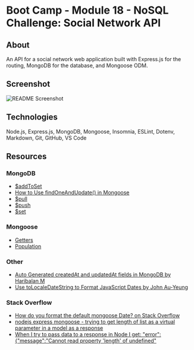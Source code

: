 # Boot Camp - Module 18 - NoSQL Challenge: Social Network API

## About

An API for a social network web application built with Express.js for the routing, MongoDB for the database, and Mongoose ODM.

## Screenshot

![README Screenshot](./public/images/screenshot.jpg)

## Technologies

Node.js, Express.js, MongoDB, Mongoose, Insomnia, ESLint, Dotenv, Markdown, Git, GitHub, VS Code

## Resources

### MongoDB

- [$addToSet](https://www.mongodb.com/docs/manual/reference/operator/update/addToSet/)
- [How to Use findOneAndUpdate() in Mongoose](https://mongoosejs.com/docs/tutorials/findoneandupdate.html)
- [$pull](https://www.mongodb.com/docs/manual/reference/operator/update/pull/)
- [$push](https://www.mongodb.com/docs/manual/reference/operator/update/push/)
- [$set](https://www.mongodb.com/docs/manual/reference/operator/update/set/)

### Mongoose

- [Getters](https://mongoosejs.com/docs/tutorials/getters-setters.html)
- [Population](https://mongoosejs.com/docs/populate.html#population)

### Other

- [Auto Generated createdAt and updatedAt fields in MongoDB by Haribalan M](https://medium.com/@iamlittlerock/auto-generated-createdat-and-updatedat-fields-in-mongodb-86bb5980be2)
- [Use toLocaleDateString to Format JavaScript Dates by John Au-Yeung](https://medium.com/swlh/use-tolocaledatestring-to-format-javascript-dates-2959108ea020)

### Stack Overflow

- [How do you format the default mongoose Date? on Stack Overflow](https://stackoverflow.com/questions/66197273/how-do-you-format-the-default-mongoose-date)
- [nodejs express mongoose - trying to get length of list as a virtual parameter in a model as a response](https://stackoverflow.com/questions/51656553/nodejs-express-mongoose-trying-to-get-length-of-list-as-a-virtual-parameter-in)
- [When I try to pass data to a response in Node I get: "error":{"message":"Cannot read property 'length' of undefined"](https://stackoverflow.com/questions/37599032/when-i-try-to-pass-data-to-a-response-in-node-i-get-errormessagecannot)
